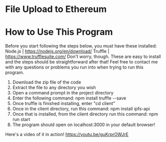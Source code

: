 # File Upload to Ethereum

# How to Use This Program
Before you start following the steps below, you must have these installed:
Node.js | https://nodejs.org/en/download/
Truffle | https://www.trufflesuite.com/
Don't worry, though. These are easy to install and the steps should be straightforward after that!
Feel free to contact me with any questions or problems you run into when trying to run this program.

1. Download the zip file of the code
2. Extract the file to any directory you wish
3. Open a command prompt in the project directory
4. Enter the following command: npm install truffle --save
5. Once truffle is finished installing, enter "cd client"
6. Once in the client directory, run this command: npm install ipfs-api
7. Once that is installed, from the client directory run this command: npm run start
8. The program should open on localhost:3000 in your default browser!

Here's a video of it in action!
https://youtu.be/guKrprOWJrE
